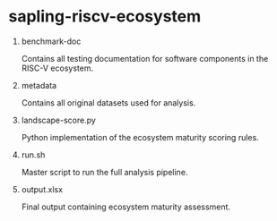 # sapling-riscv-ecosystem

1. benchmark-doc

    Contains all testing documentation for software components in the RISC-V ecosystem.

2. metadata

   Contains all original datasets used for analysis.

3. landscape-score.py

   Python implementation of the ecosystem maturity scoring rules.

4. run.sh

   Master script to run the full analysis pipeline.

5. output.xlsx

   Final output containing ecosystem maturity assessment.

